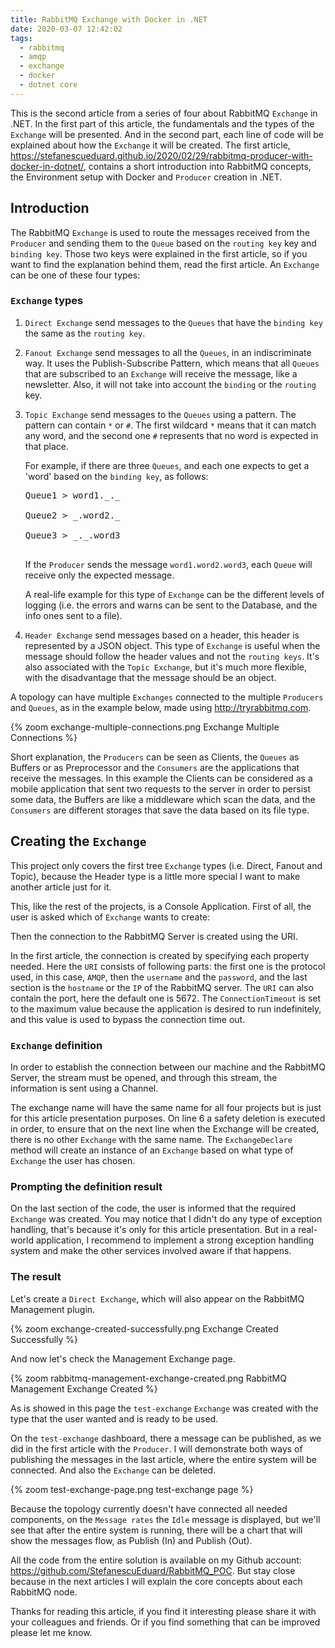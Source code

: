 ```yaml
---
title: RabbitMQ Exchange with Docker in .NET
date: 2020-03-07 12:42:02
tags:
  - rabbitmq
  - amqp
  - exchange
  - docker
  - dotnet core
---
```


This is the second article from a series of four about RabbitMQ `Exchange` in .NET. In the first part of this article, the fundamentals and the types of the `Exchange` will be presented. And in the second part, each line of code will be explained about how the `Exchange` it will be created. The first article, https://stefanescueduard.github.io/2020/02/29/rabbitmq-producer-with-docker-in-dotnet/, contains a short introduction into RabbitMQ concepts, the Environment setup with Docker and `Producer` creation in .NET.

## Introduction

The RabbitMQ `Exchange` is used to route the messages received from the `Producer` and sending them to the `Queue` based on the `routing key` key and `binding key`. Those two keys were explained in the first article, so if you want to find the explanation behind them, read the first article.
An `Exchange` can be one of these four types:

### `Exchange` types

1.  `Direct Exchange` send messages to the `Queues` that have the `binding key` the same as the `routing key`.

2.  `Fanout Exchange` send messages to all the `Queues`, in an indiscriminate way. It uses the Publish-Subscribe Pattern, which means that all `Queues` that are subscribed to an `Exchange` will receive the message, like a newsletter. Also, it will not take into account the `binding` or the `routing` key.

3.  `Topic Exchange` send messages to the `Queues` using a pattern. The pattern can contain `*` or `#`. The first wildcard `*` means that it can match any word, and the second one `#` represents that no word is expected in that place.

    For example, if there are three `Queues`, and each one expects to get a 'word' based on the `binding key`, as follows:

    <pre>
    Queue1 > word1._._

    Queue2 > _.word2._

    Queue3 > _._.word3

    </pre>

    If the `Producer` sends the message `word1.word2.word3`, each `Queue` will receive only the expected message.

    A real-life example for this type of `Exchange` can be the different levels of logging (i.e. the errors and warns can be sent to the Database, and the info ones sent to a file).

4.  `Header Exchange` send messages based on a header, this header is represented by a JSON object. This type of `Exchange` is useful when the message should follow the header values and not the `routing keys`. It's also associated with the `Topic Exchange`, but it's much more flexible, with the disadvantage that the message should be an object.

A topology can have multiple `Exchanges` connected to the multiple `Producers` and `Queues`, as in the example below, made using http://tryrabbitmq.com.

{% zoom exchange-multiple-connections.png Exchange Multiple Connections %}

Short explanation, the `Producers` can be seen as Clients, the `Queues` as Buffers or as Preprocessor and the `Consumers` are the applications that receive the messages. In this example the Clients can be considered as a mobile application that sent two requests to the server in order to persist some data, the Buffers are like a middleware which scan the data, and the `Consumers` are different storages that save the data based on its file type.

## Creating the `Exchange`

This project only covers the first tree `Exchange` types (i.e. Direct, Fanout and Topic), because the Header type is a little more special I want to make another article just for it.

This, like the rest of the projects, is a Console Application. First of all, the user is asked which of `Exchange` wants to create:

<script src="https://gist.github.com/StefanescuEduard/b97cae8daf78df512889292c15a1df93.js"></script>

Then the connection to the RabbitMQ Server is created using the URI.

<script src="https://gist.github.com/StefanescuEduard/e8570a4d26624b032c13558e22575d65.js"></script>

In the first article, the connection is created by specifying each property needed. Here the `URI` consists of following parts: the first one is the protocol used, in this case, `AMQP`, then the `username` and the `password`, and the last section is the `hostname` or the `IP` of the RabbitMQ server. The `URI` can also contain the port, here the default one is 5672.
The `ConnectionTimeout` is set to the maximum value because the application is desired to run indefinitely, and this value is used to bypass the connection time out.

### `Exchange` definition

In order to establish the connection between our machine and the RabbitMQ Server, the stream must be opened, and through this stream, the information is sent using a Channel.

<script src="https://gist.github.com/StefanescuEduard/28993423b205b545df54dca70d3c92a1.js"></script>

The exchange name will have the same name for all four projects but is just for this article presentation purposes. On line 6 a safety deletion is executed in order, to ensure that on the next line when the Exchange will be created, there is no other `Exchange` with the same name. The `ExchangeDeclare` method will create an instance of an `Exchange` based on what type of `Exchange` the user has chosen.

### Prompting the definition result

On the last section of the code, the user is informed that the required `Exchange` was created. You may notice that I didn't do any type of exception handling, that's because it's only for this article presentation. But in a real-world application, I recommend to implement a strong exception handling system and make the other services involved aware if that happens.

### The result

Let's create a `Direct Exchange`, which will also appear on the RabbitMQ Management plugin.

{% zoom exchange-created-successfully.png Exchange Created Successfully %}

And now let's check the Management Exchange page.

{% zoom rabbitmq-management-exchange-created.png RabbitMQ Management Exchange Created %}

As is showed in this page the `test-exchange` `Exchange` was created with the type that the user wanted and is ready to be used.

On the `test-exchange` dashboard, there a message can be published, as we did in the first article with the `Producer`. I will demonstrate both ways of publishing the messages in the last article, where the entire system will be connected. And also the `Exchange` can be deleted.

{% zoom test-exchange-page.png test-exchange page %}

Because the topology currently doesn't have connected all needed components, on the `Message rates` the `Idle` message is displayed, but we'll see that after the entire system is running, there will be a chart that will show the messages flow, as Publish (In) and Publish (Out).

All the code from the entire solution is available on my Github account: https://github.com/StefanescuEduard/RabbitMQ_POC. But stay close because in the next articles I will explain the core concepts about each RabbitMQ node.

Thanks for reading this article, if you find it interesting please share it with your colleagues and friends. Or if you find something that can be improved please let me know.